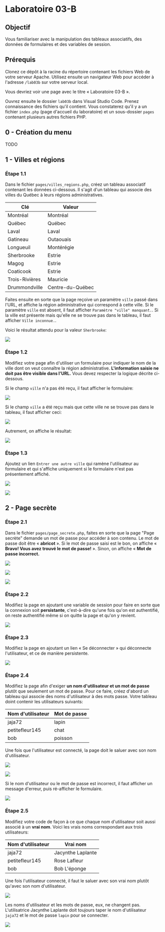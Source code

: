 # Laboratoire 03-B

## Objectif

Vous familiariser avec la manipulation des tableaux associatifs, des données de formulaires et des variables de session.

## Prérequis

Clonez ce dépôt à la racine du répertoire contenant les fichiers Web de votre serveur Apache. Utilisez ensuite un navigateur Web pour accéder à l'adresse `/lab03b` sur votre serveur local.

Vous devriez voir une page avec le titre « Laboratoire 03-B ».

Ouvrez ensuite le dossier `lab03b` dans Visual Studio Code. Prenez connaissance des fichiers qu'il contient. Vous constaterez qu'il y a un fichier `index.php` (page d'accueil du laboratoire) et un sous-dossier `pages` contenant plusieurs autres fichiers PHP.

## 0 - Création du menu

TODO

## 1 - Villes et régions

### Étape 1.1

Dans le fichier `pages/villes_regions.php`, créez un tableau associatif contenant les données ci-dessous. Il s'agit d'un tableau qui associe des villes du Québec à leurs régions administratives.

| Clé              | Valeur           |
|------------------|------------------|
| Montréal         | Montréal         |
| Québec           | Québec           |
| Laval            | Laval            |
| Gatineau         | Outaouais        |
| Longueuil        | Montérégie       |
| Sherbrooke       | Estrie           |
| Magog            | Estrie           |
| Coaticook        | Estrie           |
| Trois-Rivières   | Mauricie         |
| Drummondville    | Centre-du-Québec |

Faites ensuite en sorte que la page reçoive un paramètre `ville` passé dans l'URL, et affiche la région administrative qui correspond à cette ville. Si le paramètre `ville` est absent, il faut afficher `Paramètre "ville" manquant.`. Si la ville est présente mais qu'elle ne se trouve pas dans le tableau, il faut afficher `Ville inconnue.`.

Voici le résultat attendu pour la valeur `Sherbrooke`:

![](images-readme/villes-regions-1.png)

### Étape 1.2

Modifiez votre page afin d'utiliser un formulaire pour indiquer le nom de la ville dont on veut connaître la région administrative. **L'information saisie ne doit pas être visible dans l'URL.** Vous devez respecter la logique décrite ci-dessous.

Si le champ `ville` n'a pas été reçu, il faut afficher le formulaire:

![](images-readme/villes-regions-2.png)

Si le champ `ville` a été reçu mais que cette ville ne se trouve pas dans le tableau, il faut afficher ceci:

![](images-readme/villes-regions-3.png)

Autrement, on affiche le résultat:

![](images-readme/villes-regions-1.png)

### Étape 1.3

Ajoutez un lien `Entrer une autre ville` qui ramène l'utilisateur au formulaire et qui s'affiche uniquement si le formulaire n'est pas présentement affiché.

![](images-readme/villes-regions-4.png)

![](images-readme/villes-regions-5.png)

## 2 - Page secrète

### Étape 2.1

Dans le fichier `pages/page_secrete.php`, faites en sorte que la page "Page secrète" demande un mot de passe pour accéder à son contenu. Le mot de passe doit être « **abricot** ». Si le mot de passe saisi est le bon, on affiche « **Bravo! Vous avez trouvé le mot de passe!** ». Sinon, on affiche « **Mot de passe incorrect.**

![](images-readme/page-secrete-1.png)

![](images-readme/page-secrete-2.png)

![](images-readme/page-secrete-3.png)

### Étape 2.2

Modifiez la page en ajoutant une variable de session pour faire en sorte que la connexion soit **persistante**, c'est-à-dire qu'une fois qu'on est authentifié, on reste authentifié même si on quitte la page et qu'on y revient.

![](images-readme/demo-page-secrete-session.gif)

### Étape 2.3

Modifiez la page en ajoutant un lien « Se déconnecter » qui déconnecte l'utilisateur, et ce de manière persistente.

![](images-readme/demo-page-secrete-deconnexion.gif)

### Étape 2.4

Modifiez la page afin d'exiger **un nom d'utilisateur et un mot de passe** plutôt que seulement un mot de passe. Pour ce faire, créez d'abord un tableau qui associe des noms d'utilisateur à des mots passe. Votre tableau doint contenir les utilisateurs suivants:

| Nom d'utilisateur | Mot de passe  |
|------------------ |---------------|
| jaja72            | lapin         |
| petitefleur145    | chat          |
| bob               | poisson       |

Une fois que l'utilisateur est connecté, la page doit le saluer avec son nom d'utilisateur.

![](images-readme/page-secrete-utilisateur-1.png)

![](images-readme/page-secrete-utilisateur-2.png)

Si le nom d'utilisateur ou le mot de passe est incorrect, il faut afficher un message d'erreur, puis ré-afficher le formulaire.

![](images-readme/page-secrete-utilisateur-3.png)

### Étape 2.5

Modifiez votre code de façon à ce que chaque nom d'utilisateur soit aussi associé à un **vrai nom**. Voici les vrais noms correspondant aux trois utilisateurs:

| Nom d'utilisateur | Vrai nom           |
|------------------ |--------------------|
| jaja72            | Jacynthe Laplante  |
| petitefleur145    | Rose Lafleur       |
| bob               | Bob L'éponge       |

Une fois l'utilisateur connecté, il faut le saluer avec son vrai nom plutôt qu'avec son nom d'utilisateur.

![](images-readme/page-secrete-vrai-nom.png)

Les noms d'utilisateur et les mots de passe, eux, ne changent pas. L'utilisatrice Jacynthe Laplante doit toujours taper le nom d'utilisateur `jaja72` et le mot de passe `lapin` pour se connecter.

![](images-readme/demo-page-secrete-vrai-nom.gif)
